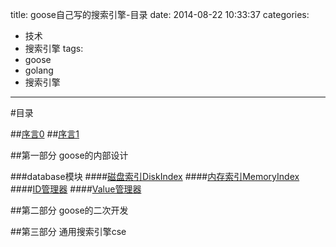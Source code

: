 title: goose自己写的搜索引擎-目录
date: 2014-08-22 10:33:37
categories: 
- 技术
- 搜索引擎
tags:
- goose
- golang
- 搜索引擎
---
#目录

##[序言0](/技术/搜索引擎/goose/Preface0/)
##[序言1](/技术/搜索引擎/goose/Preface1/)

<!-- more -->

##第一部分 goose的内部设计

###database模块
####[磁盘索引DiskIndex](/技术/搜索引擎/goose/database-diskindex/)
####[内存索引MemoryIndex](/技术/搜索引擎/goose/database-memoryindex/)
####[ID管理器](/技术/搜索引擎/goose/database-idmanager/)
####[Value管理器](/技术/搜索引擎/goose/database-valuemanager/)

##第二部分 goose的二次开发

##第三部分 通用搜索引擎cse
